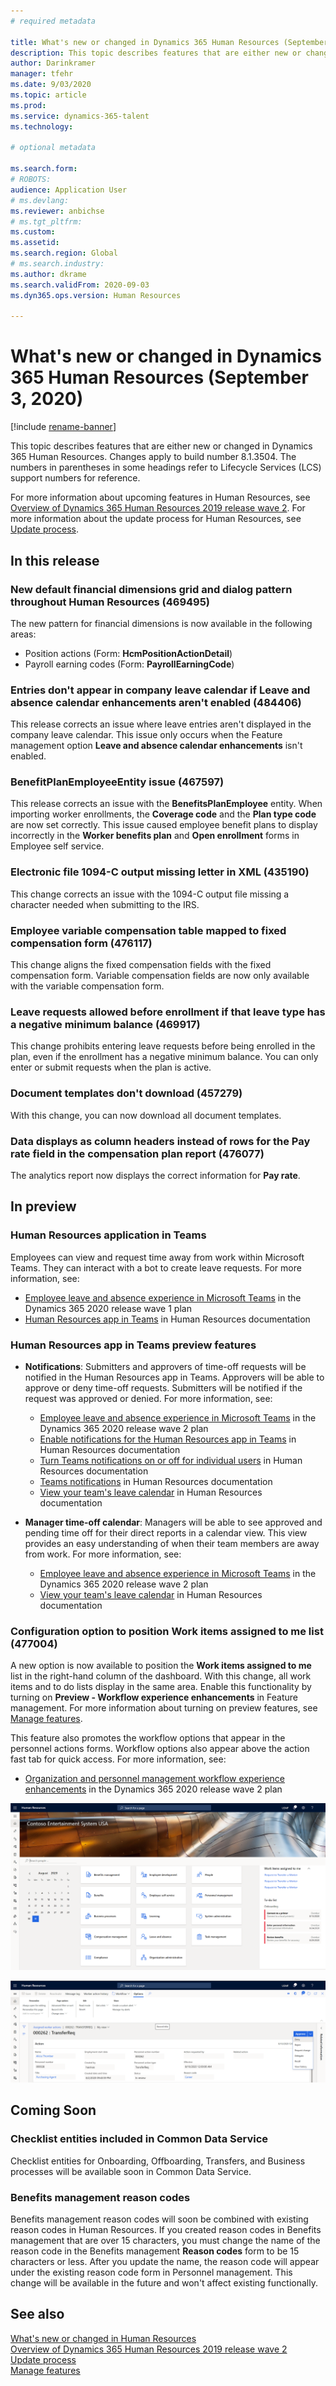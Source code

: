 ```yaml
---
# required metadata

title: What's new or changed in Dynamics 365 Human Resources (September 03, 2020)
description: This topic describes features that are either new or changed in Microsoft Dynamics 365 Human Resources for September 3, 2020.
author: Darinkramer
manager: tfehr
ms.date: 9/03/2020
ms.topic: article
ms.prod: 
ms.service: dynamics-365-talent
ms.technology: 

# optional metadata

ms.search.form: 
# ROBOTS: 
audience: Application User
# ms.devlang: 
ms.reviewer: anbichse
# ms.tgt_pltfrm: 
ms.custom: 
ms.assetid: 
ms.search.region: Global
# ms.search.industry: 
ms.author: dkrame
ms.search.validFrom: 2020-09-03
ms.dyn365.ops.version: Human Resources

---
```


# What's new or changed in Dynamics 365 Human Resources (September 3, 2020)

[!include [rename-banner](~/includes/cc-data-platform-banner.md)]

This topic describes features that are either new or changed in Dynamics 365 Human Resources. Changes apply to build number 8.1.3504. The numbers in parentheses in some headings refer to Lifecycle Services (LCS) support numbers for reference.

For more information about upcoming features in Human Resources, see [Overview of Dynamics 365 Human Resources 2019 release wave 2](https://docs.microsoft.com/dynamics365-release-plan/2019wave2/dynamics365-human-resources/). For more information about the update process for Human Resources, see [Update process](hr-admin-setup-update-process.md).

## In this release

### New default financial dimensions grid and dialog pattern throughout Human Resources (469495)

The new pattern for financial dimensions is now available in the following areas:

- Position actions  (Form: **HcmPositionActionDetail**)
- Payroll earning codes  (Form: **PayrollEarningCode**)

### Entries don't appear in company leave calendar if Leave and absence calendar enhancements aren't enabled (484406)

This release corrects an issue where leave entries aren't displayed in the company leave calendar. This issue only occurs when the Feature management option **Leave and absence calendar enhancements** isn't enabled.

### BenefitPlanEmployeeEntity issue (467597)

This release corrects an issue with the **BenefitsPlanEmployee** entity. When importing worker enrollments, the **Coverage code** and the **Plan type code** are now set correctly. This issue caused employee benefit plans to display incorrectly in the **Worker benefits plan** and **Open enrollment** forms in Employee self service.

### Electronic file 1094-C output missing letter in XML (435190)

This change corrects an issue with the 1094-C output file missing a character needed when submitting to the IRS.

### Employee variable compensation table mapped to fixed compensation form (476117)

This change aligns the fixed compensation fields with the fixed compensation form. Variable compensation fields are now only available with the variable compensation form.

### Leave requests allowed before enrollment if that leave type has a negative minimum balance (469917)

This change prohibits entering leave requests before being enrolled in the plan, even if the enrollment has a negative minimum balance. You can only enter or submit requests when the plan is active.

### Document templates don't download (457279)

With this change, you can now download all document templates. 

### Data displays as column headers instead of rows for the Pay rate field in the compensation plan report (476077)

The analytics report now displays the correct information for **Pay rate**.

## In preview

### Human Resources application in Teams

Employees can view and request time away from work within Microsoft Teams. They can interact with a bot to create leave requests. For more information, see:

- [Employee leave and absence experience in Microsoft Teams](https://docs.microsoft.com/dynamics365-release-plan/2020wave1/dynamics365-human-resources/employee-leave-absence-experience-teams) in the Dynamics 365 2020 release wave 1 plan
- [Human Resources app in Teams](https://go.microsoft.com/fwlink/?linkid=2127841) in Human Resources documentation

### Human Resources app in Teams preview features
 
-  **Notifications**: Submitters and approvers of time-off requests will be notified in the Human Resources app in Teams. Approvers will be able to approve or deny time-off requests. Submitters will be notified if the request was approved or denied. For more information, see:
   - [Employee leave and absence experience in Microsoft Teams](https://docs.microsoft.com/dynamics365-release-plan/2020wave2/human-resources/dynamics365-human-resources/employee-leave-absence-experience-teams) in the Dynamics 365 2020 release wave 2 plan
   - [Enable notifications for the Human Resources app in Teams](https://docs.microsoft.com/dynamics365/human-resources/hr-admin-teams-leave-app#enable-notifications-for-the-human-resources-app-in-teams) in Human Resources documentation
   - [Turn Teams notifications on or off for individual users](https://docs.microsoft.com/dynamics365/human-resources/hr-admin-teams-leave-app#turn-teams-notifications-on-or-off-for-individual-users) in Human Resources documentation
   - [Teams notifications](https://docs.microsoft.com/dynamics365/human-resources/hr-teams-leave-app#teams-notifications) in Human Resources documentation
   - [View your team's leave calendar](https://docs.microsoft.com/dynamics365/human-resources/hr-teams-leave-app#view-your-teams-leave-calendar) in Human Resources documentation
 
- **Manager time-off calendar**: Managers will be able to see approved and pending time off for their direct reports in a calendar view. This view provides an easy understanding of when their team members are away from work. For more information, see:
   - [Employee leave and absence experience in Microsoft Teams](https://docs.microsoft.com/dynamics365-release-plan/2020wave2/human-resources/dynamics365-human-resources/employee-leave-absence-experience-teams) in the Dynamics 365 2020 release wave 2 plan
   - [View your team's leave calendar](https://docs.microsoft.com/dynamics365/human-resources/hr-teams-leave-app#view-your-teams-leave-calendar) in Human Resources documentation

### Configuration option to position Work items assigned to me list (477004)

A new option is now available to position the **Work items assigned to me** list in the right-hand column of the dashboard. With this change, all work items and to do lists display in the same area. Enable this functionality by turning on **Preview - Workflow experience enhancements** in Feature management. For more information about turning on preview features, see [Manage features](hr-admin-manage-features.md).

This feature also promotes the workflow options that appear in the personnel actions forms. Workflow options also appear above the action fast tab for quick access. For more information, see: 

- [Organization and personnel management workflow experience enhancements](https://docs.microsoft.com/dynamics365-release-plan/2020wave2/human-resources/dynamics365-human-resources/organization-personnel-management-workflow-experience-enhancements) in the Dynamics 365 2020 release wave 2 plan

![Work items assigned to me](./media/hr-workflow-work-items-assigned-to-me.png)

![Workflow items quick access](./media/hr-workflow-quick-access.png)

## Coming Soon

### Checklist entities included in Common Data Service

Checklist entities for Onboarding, Offboarding, Transfers, and Business processes will be available soon in Common Data Service.

### Benefits management reason codes

Benefits management reason codes will soon be combined with existing reason codes in Human Resources. If you created reason codes in Benefits management that are over 15 characters, you must change the name of the reason code in the Benefits management **Reason codes** form to be 15 characters or less. After you update the name, the reason code will appear under the existing reason code form in Personnel management. This change will be available in the future and won't affect existing functionally.

## See also

[What's new or changed in Human Resources](hr-admin-whats-new.md)</br>
[Overview of Dynamics 365 Human Resources 2019 release wave 2](https://docs.microsoft.com/dynamics365-release-plan/2019wave2/dynamics365-human-resources/)</br>
[Update process](hr-admin-setup-update-process.md)</br>
[Manage features](hr-admin-manage-features.md)
